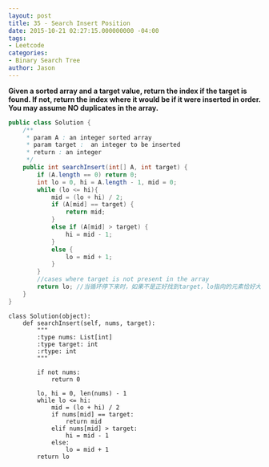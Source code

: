 ```yaml
---
layout: post
title: 35 - Search Insert Position
date: 2015-10-21 02:27:15.000000000 -04:00
tags:
- Leetcode
categories:
- Binary Search Tree
author: Jason
---
```

**Given a sorted array and a target value, return the index if the target is found. If not, return the index where it would be if it were inserted in order. You may assume NO duplicates in the array.**


``` java
public class Solution {
    /**
     * param A : an integer sorted array
     * param target :  an integer to be inserted
     * return : an integer
     */
    public int searchInsert(int[] A, int target) {
        if (A.length == 0) return 0;
        int lo = 0, hi = A.length - 1, mid = 0;
        while (lo <= hi){
            mid = (lo + hi) / 2;
            if (A[mid] == target) {
                return mid;
            }
            else if (A[mid] > target) {
                hi = mid - 1;
            }
            else {
                lo = mid + 1;
            }
        }
        //cases where target is not present in the array
        return lo; //当循环停下来时，如果不是正好找到target，lo指向的元素恰好大于target，hi指向的元素恰好小于target，这里lo和hi可能越界，不过如果越界就说明大于（小于）target并且是最大（最小）
    }
}
```

``` pythoon
class Solution(object):
    def searchInsert(self, nums, target):
        """
        :type nums: List[int]
        :type target: int
        :rtype: int
        """

        if not nums:
            return 0

        lo, hi = 0, len(nums) - 1
        while lo <= hi:
            mid = (lo + hi) / 2
            if nums[mid] == target:
                return mid
            elif nums[mid] > target:
                hi = mid - 1
            else:
                lo = mid + 1
        return lo
```
